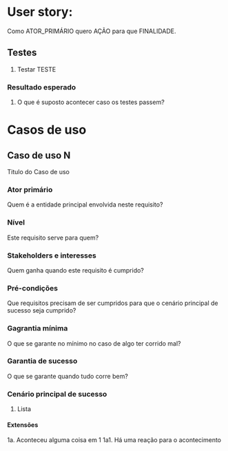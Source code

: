 # User story:

Como ATOR_PRIMÁRIO quero AÇÃO para que FINALIDADE.

## Testes

1. Testar TESTE

### Resultado esperado

1. O que é suposto acontecer caso os testes passem?

# Casos de uso

## Caso de uso N

Titulo do Caso de uso

### Ator primário

Quem é a entidade principal envolvida neste requisito?

### Nível

Este requisito serve para quem?

### Stakeholders e interesses

Quem ganha quando este requisito é cumprido?

### Pré-condições

Que requisitos precisam de ser cumpridos para que o cenário principal de sucesso seja cumprido?

### Gagrantia mínima

O que se garante no mínimo no caso de algo ter corrido mal?

### Garantia de sucesso

O que se garante quando tudo corre bem?

### Cenário principal de sucesso

1. Lista

#### Extensões

1a. Aconteceu alguma coisa em 1
1a1. Há uma reação para o acontecimento
